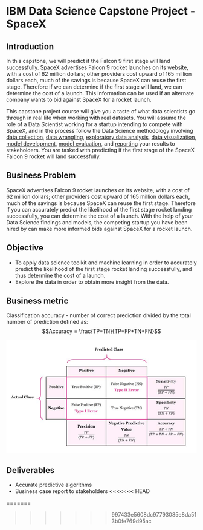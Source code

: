 # IBM Data Science Capstone Project - SpaceX

## Introduction

In this capstone, we will predict if the Falcon 9 first stage will land successfully. SpaceX advertises Falcon 9 rocket launches on its website, with a cost of 62 million dollars; other providers cost upward of 165 million dollars each, much of the savings is because SpaceX can reuse the first stage. Therefore if we can determine if the first stage will land, we can determine the cost of a launch. This information can be used if an alternate company wants to bid against SpaceX for a rocket launch.

This capstone project course will give you a taste of what data scientists go through in real life when working with real datasets. You will assume the role of a Data Scientist working for a startup intending to compete with SpaceX, and in the process follow the Data Science methodology involving [data collection](https://github.com/dev-bilal-qamar/IBM-Data-Science-Capstone-SpaceX/blob/main/Data%20Collection%20API.ipynb), [data wrangling](https://github.com/dev-bilal-qamar/IBM-Data-Science-Capstone-SpaceX/blob/main/Data%20Wrangling.ipynb), [exploratory data analysis](https://github.com/dev-bilal-qamar/IBM-Data-Science-Capstone-SpaceX/blob/main/EDA%20with%20SQL.ipynb), [data visualization](https://github.com/chuksoo/IBM-Data-Science-Capstone-SpaceX/blob/main/EDA%20with%20Data%20Visualization.ipynb), [model development](https://github.com/dev-bilal-qamar/IBM-Data-Science-Capstone-SpaceX/blob/main/EDA%20with%20Data%20Visualization.ipynb), [model evaluation](https://github.com/dev-bilal-qamar/IBM-Data-Science-Capstone-SpaceX/blob/main/Machine%20Learning%20Prediction.ipynb), and [reporting](https://github.com/dev-bilal-qamar/IBM-Data-Science-Capstone-SpaceX/blob/main/DS-Capstone-Presentation.pdf) your results to stakeholders. You are tasked with predicting if the first stage of the SpaceX Falcon 9 rocket will land successfully.

## Business Problem

SpaceX advertises Falcon 9 rocket launches on its website, with a cost of 62 million dollars; other providers cost upward of 165 million dollars each, much of the savings is because SpaceX can reuse the first stage. Therefore if you can accurately predict the likelihood of the first stage rocket landing successfully, you can determine the cost of a launch. With the help of your Data Science findings and models, the competing startup you have been hired by can make more informed bids against SpaceX for a rocket launch.

## Objective

- To apply data science toolkit and machine learning in order to accurately predict the likelihood of the first stage rocket landing successfully, and thus determine the cost of a launch.
- Explore the data in order to obtain more insight from the data.

## Business metric

Classification accuracy - number of correct prediction divided by the total number of prediction defined as:
$$Accuracy = \frac{TP+TN}{TP+FP+TN+FN}$$

![Confusion matrix](https://github.com/dev-bilal-qamar/IBM-Data-Science-Capstone-SpaceX/blob/main/Plots/Confusion%20matrix.PNG)

## Deliverables

- Accurate predictive algorithms
- Business case report to stakeholders
  <<<<<<< HEAD

=======

> > > > > > > 997433e5608dc97793085e8da513b0fe769d95ac
